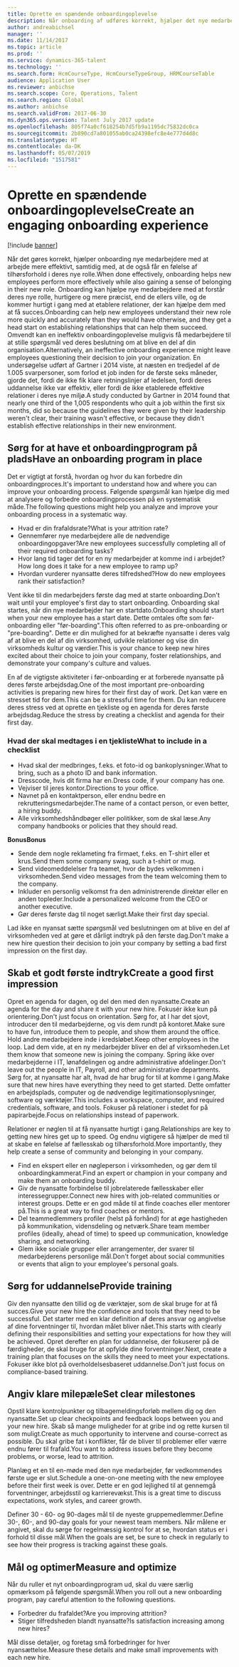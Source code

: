```yaml
---
title: Oprette en spændende onboardingoplevelse
description: Når onboarding af udføres korrekt, hjælper det nye medarbejdere med at få en følelse af tilhørsforhold i deres nye organisation.
author: andreabichsel
manager: ''
ms.date: 11/14/2017
ms.topic: article
ms.prod: ''
ms.service: dynamics-365-talent
ms.technology: ''
ms.search.form: HcmCourseType, HcmCourseTypeGroup, HRMCourseTable
audience: Application User
ms.reviewer: anbichse
ms.search.scope: Core, Operations, Talent
ms.search.region: Global
ms.author: anbichse
ms.search.validFrom: 2017-06-30
ms.dyn365.ops.version: Talent July 2017 update
ms.openlocfilehash: 805f74a0cf618254b7d5fb9a1195dc75832dc0ca
ms.sourcegitcommit: 2b890cd7a801055ab0ca24398efc8e4e777d4d8c
ms.translationtype: HT
ms.contentlocale: da-DK
ms.lasthandoff: 05/07/2019
ms.locfileid: "1517581"
---
```

# <a name="create-an-engaging-onboarding-experience"></a><span data-ttu-id="05257-103">Oprette en spændende onboardingoplevelse</span><span class="sxs-lookup"><span data-stu-id="05257-103">Create an engaging onboarding experience</span></span>

[!include [banner](includes/banner.md)]

<span data-ttu-id="05257-104">Når det gøres korrekt, hjælper onboarding nye medarbejdere med at arbejde mere effektivt, samtidig med, at de også får en følelse af tilhørsforhold i deres nye rolle.</span><span class="sxs-lookup"><span data-stu-id="05257-104">When done effectively, onboarding helps new employees perform more effectively while also gaining a sense of belonging in their new role.</span></span> <span data-ttu-id="05257-105">Onboarding kan hjælpe nye medarbejdere med at forstår deres nye rolle, hurtigere og mere præcist, end de ellers ville, og de kommer hurtigt i gang med at etablere relationer, der kan hjælpe dem med at få succes.</span><span class="sxs-lookup"><span data-stu-id="05257-105">Onboarding can help new employees understand their new role more quickly and accurately than they would have otherwise, and they get a head start on establishing relationships that can help them succeed.</span></span> <span data-ttu-id="05257-106">Omvendt kan en ineffektiv onboardingoplevelse muligvis få medarbejdere til at stille spørgsmål ved deres beslutning om at blive en del af din organisation.</span><span class="sxs-lookup"><span data-stu-id="05257-106">Alternatively, an ineffective onboarding experience might leave employees questioning their decision to join your organization.</span></span> <span data-ttu-id="05257-107">En undersøgelse udført af Gartner i 2014 viste, at næsten en tredjedel af de 1.005 svarpersoner, som forlod et job inden for de første seks måneder, gjorde det, fordi de ikke fik klare retningslinjer af ledelsen, fordi deres uddannelse ikke var effektiv, eller fordi de ikke etablerede effektive relationer i deres nye miljø.</span><span class="sxs-lookup"><span data-stu-id="05257-107">A study conducted by Gartner in 2014 found that nearly one third of the 1,005 respondents who quit a job within the first six months, did so because the guidelines they were given by their leadership weren't clear, their training wasn't effective, or because they didn't establish effective relationships in their new environment.</span></span>

## <a name="have-an-onboarding-program-in-place"></a><span data-ttu-id="05257-108">Sørg for at have et onboardingprogram på plads</span><span class="sxs-lookup"><span data-stu-id="05257-108">Have an onboarding program in place</span></span>
<span data-ttu-id="05257-109">Det er vigtigt at forstå, hvordan og hvor du kan forbedre din onboardingproces.</span><span class="sxs-lookup"><span data-stu-id="05257-109">It's important to understand how and where you can improve your onboarding process.</span></span> <span data-ttu-id="05257-110">Følgende spørgsmål kan hjælpe dig med at analysere og forbedre onboardingprocessen på en systematisk måde.</span><span class="sxs-lookup"><span data-stu-id="05257-110">The following questions might help you analyze and improve your onboarding process in a systematic way.</span></span>

- <span data-ttu-id="05257-111">Hvad er din frafaldsrate?</span><span class="sxs-lookup"><span data-stu-id="05257-111">What is your attrition rate?</span></span>
- <span data-ttu-id="05257-112">Gennemfører nye medarbejdere alle de nødvendige onboardingopgaver?</span><span class="sxs-lookup"><span data-stu-id="05257-112">Are new employees successfully completing all of their required onboarding tasks?</span></span>
- <span data-ttu-id="05257-113">Hvor lang tid tager det for en ny medarbejder at komme ind i arbejdet?</span><span class="sxs-lookup"><span data-stu-id="05257-113">How long does it take for a new employee to ramp up?</span></span>
- <span data-ttu-id="05257-114">Hvordan vurderer nyansatte deres tilfredshed?</span><span class="sxs-lookup"><span data-stu-id="05257-114">How do new employees rank their satisfaction?</span></span>

<span data-ttu-id="05257-115">Vent ikke til din medarbejders første dag med at starte onboarding.</span><span class="sxs-lookup"><span data-stu-id="05257-115">Don't wait until your employee's first day to start onboarding.</span></span> <span data-ttu-id="05257-116">Onboarding skal startes, når din nye medarbejder har en startdato.</span><span class="sxs-lookup"><span data-stu-id="05257-116">Onboarding should start when your new employee has a start date.</span></span> <span data-ttu-id="05257-117">Dette omtales ofte som før-onboarding eller "før-boarding".</span><span class="sxs-lookup"><span data-stu-id="05257-117">This often referred to as pre-onboarding or "pre-boarding".</span></span> <span data-ttu-id="05257-118">Dette er din mulighed for at bekræfte nyansatte i deres valg af at blive en del af din virksomhed, udvikle relationer og vise din virksomheds kultur og værdier.</span><span class="sxs-lookup"><span data-stu-id="05257-118">This is your chance to keep new hires excited about their choice to join your company, foster relationships, and demonstrate your company's culture and values.</span></span>

<span data-ttu-id="05257-119">En af de vigtigste aktiviteter i før-onboarding er at forberede nyansatte på deres første arbejdsdag.</span><span class="sxs-lookup"><span data-stu-id="05257-119">One of the most important pre-onboarding activities is preparing new hires for their first day of work.</span></span> <span data-ttu-id="05257-120">Det kan være en stresset tid for dem.</span><span class="sxs-lookup"><span data-stu-id="05257-120">This can be a stressful time for them.</span></span> <span data-ttu-id="05257-121">Du kan reducere deres stress ved at oprette en tjekliste og en agenda for deres første arbejdsdag.</span><span class="sxs-lookup"><span data-stu-id="05257-121">Reduce the stress by creating a checklist and agenda for their first day.</span></span>

### <a name="what-to-include-in-a-checklist"></a><span data-ttu-id="05257-122">Hvad der skal medtages i en tjekliste</span><span class="sxs-lookup"><span data-stu-id="05257-122">What to include in a checklist</span></span>

- <span data-ttu-id="05257-123">Hvad skal der medbringes, f.eks. et foto-id og bankoplysninger.</span><span class="sxs-lookup"><span data-stu-id="05257-123">What to bring, such as a photo ID and bank information.</span></span>
- <span data-ttu-id="05257-124">Dresscode, hvis dit firma har en.</span><span class="sxs-lookup"><span data-stu-id="05257-124">Dress code, if your company has one.</span></span>
- <span data-ttu-id="05257-125">Vejviser til jeres kontor.</span><span class="sxs-lookup"><span data-stu-id="05257-125">Directions to your office.</span></span>
- <span data-ttu-id="05257-126">Navnet på en kontaktperson, eller endnu bedre en rekrutteringsmedarbejder.</span><span class="sxs-lookup"><span data-stu-id="05257-126">The name of a contact person, or even better, a hiring buddy.</span></span>
- <span data-ttu-id="05257-127">Alle virksomhedshåndbøger eller politikker, som de skal læse.</span><span class="sxs-lookup"><span data-stu-id="05257-127">Any company handbooks or policies that they should read.</span></span>

<span data-ttu-id="05257-128">**Bonus**</span><span class="sxs-lookup"><span data-stu-id="05257-128">**Bonus**</span></span>

- <span data-ttu-id="05257-129">Sende dem nogle reklameting fra firmaet, f.eks. en T-shirt eller et krus.</span><span class="sxs-lookup"><span data-stu-id="05257-129">Send them some company swag, such a t-shirt or mug.</span></span>
- <span data-ttu-id="05257-130">Send videomeddelelser fra teamet, hvor de bydes velkommen i virksomheden.</span><span class="sxs-lookup"><span data-stu-id="05257-130">Send video messages from the team welcoming them to the company.</span></span>
- <span data-ttu-id="05257-131">Inkluder en personlig velkomst fra den administrerende direktør eller en anden topleder.</span><span class="sxs-lookup"><span data-stu-id="05257-131">Include a personalized welcome from the CEO or another executive.</span></span>
- <span data-ttu-id="05257-132">Gør deres første dag til noget særligt.</span><span class="sxs-lookup"><span data-stu-id="05257-132">Make their first day special.</span></span>

<span data-ttu-id="05257-133">Lad ikke en nyansat sætte spørgsmål ved beslutningen om at blive en del af virksomheden ved at gøre et dårligt indtryk på den første dag.</span><span class="sxs-lookup"><span data-stu-id="05257-133">Don't make a new hire question their decision to join your company by setting a bad first impression on the first day.</span></span>

## <a name="create-a-good-first-impression"></a><span data-ttu-id="05257-134">Skab et godt første indtryk</span><span class="sxs-lookup"><span data-stu-id="05257-134">Create a good first impression</span></span>

<span data-ttu-id="05257-135">Opret en agenda for dagen, og del den med den nyansatte.</span><span class="sxs-lookup"><span data-stu-id="05257-135">Create an agenda for the day and share it with your new hire.</span></span> <span data-ttu-id="05257-136">Fokusér ikke kun på orientering.</span><span class="sxs-lookup"><span data-stu-id="05257-136">Don't just focus on orientation.</span></span> <span data-ttu-id="05257-137">Sørg for, at I har det sjovt, introducer den til medarbejderne, og vis dem rundt på kontoret.</span><span class="sxs-lookup"><span data-stu-id="05257-137">Make sure to have fun, introduce them to people, and show them around the office.</span></span> <span data-ttu-id="05257-138">Hold andre medarbejdere inde i kredsløbet.</span><span class="sxs-lookup"><span data-stu-id="05257-138">Keep other employees in the loop.</span></span> <span data-ttu-id="05257-139">Lad dem vide, at en ny medarbejder bliver en del af virksomheden.</span><span class="sxs-lookup"><span data-stu-id="05257-139">Let them know that someone new is joining the company.</span></span> <span data-ttu-id="05257-140">Spring ikke over medarbejderne i IT, lønafdelingen og andre administrative afdelinger.</span><span class="sxs-lookup"><span data-stu-id="05257-140">Don't leave out the people in IT, Payroll, and other administrative departments.</span></span> <span data-ttu-id="05257-141">Sørg for, at nyansatte har alt, hvad de har brug for til at komme i gang.</span><span class="sxs-lookup"><span data-stu-id="05257-141">Make sure that new hires have everything they need to get started.</span></span> <span data-ttu-id="05257-142">Dette omfatter en arbejdsplads, computer og de nødvendige legitimationsoplysninger, software og værktøjer.</span><span class="sxs-lookup"><span data-stu-id="05257-142">This includes a workspace, computer, and required credentials, software, and tools.</span></span> <span data-ttu-id="05257-143">Fokuser på relationer i stedet for på papirarbejde.</span><span class="sxs-lookup"><span data-stu-id="05257-143">Focus on relationships instead of paperwork.</span></span>

<span data-ttu-id="05257-144">Relationer er nøglen til at få nyansatte hurtigt i gang.</span><span class="sxs-lookup"><span data-stu-id="05257-144">Relationships are key to getting new hires get up to speed.</span></span> <span data-ttu-id="05257-145">Og endnu vigtigere så hjælper de med til at skabe en følelse af fællesskab og tilhørsforhold.</span><span class="sxs-lookup"><span data-stu-id="05257-145">More importantly, they help create a sense of community and belonging in your company.</span></span>

- <span data-ttu-id="05257-146">Find en ekspert eller en nøgleperson i virksomheden, og gør dem til onboardingkammerat.</span><span class="sxs-lookup"><span data-stu-id="05257-146">Find an expert or champion in your company and make them an onboarding buddy.</span></span>
- <span data-ttu-id="05257-147">Giv de nyansatte forbindelse til jobrelaterede fællesskaber eller interessegrupper.</span><span class="sxs-lookup"><span data-stu-id="05257-147">Connect new hires with job-related communities or interest groups.</span></span> <span data-ttu-id="05257-148">Dette er en god måde til at finde coaches eller mentorer på.</span><span class="sxs-lookup"><span data-stu-id="05257-148">This is a great way to find coaches or mentors.</span></span>
- <span data-ttu-id="05257-149">Del teammedlemmers profiler (helst på forhånd) for at øge hastigheden på kommunikation, vidensdeling og netværk.</span><span class="sxs-lookup"><span data-stu-id="05257-149">Share team member profiles (ideally, ahead of time) to speed up communication, knowledge sharing, and networking.</span></span>
- <span data-ttu-id="05257-150">Glem ikke sociale grupper eller arrangementer, der svarer til medarbejderens personlige mål.</span><span class="sxs-lookup"><span data-stu-id="05257-150">Don't forget about social communities or events that align to your employee's personal goals.</span></span>

## <a name="provide-training"></a><span data-ttu-id="05257-151">Sørg for uddannelse</span><span class="sxs-lookup"><span data-stu-id="05257-151">Provide training</span></span>

<span data-ttu-id="05257-152">Giv den nyansatte den tillid og de værktøjer, som de skal bruge for at få succes.</span><span class="sxs-lookup"><span data-stu-id="05257-152">Give your new hire the confidence and tools that they need to be successful.</span></span> <span data-ttu-id="05257-153">Det starter med en klar definition af deres ansvar og angivelse af dine forventninger til, hvordan målet bliver nået.</span><span class="sxs-lookup"><span data-stu-id="05257-153">This starts with clearly defining their responsibilities and setting your expectations for how they will be achieved.</span></span> <span data-ttu-id="05257-154">Opret derefter en plan for uddannelse, der fokuserer på de færdigheder, de skal bruge for at opfylde dine forventninger.</span><span class="sxs-lookup"><span data-stu-id="05257-154">Next, create a training plan that focuses on the skills they need to meet your expectations.</span></span> <span data-ttu-id="05257-155">Fokuser ikke blot på overholdelsesbaseret uddannelse.</span><span class="sxs-lookup"><span data-stu-id="05257-155">Don't just focus on compliance-based training.</span></span>

## <a name="set-clear-milestones"></a><span data-ttu-id="05257-156">Angiv klare milepæle</span><span class="sxs-lookup"><span data-stu-id="05257-156">Set clear milestones</span></span>

<span data-ttu-id="05257-157">Opstil klare kontrolpunkter og tilbagemeldingsforløb mellem dig og den nyansatte.</span><span class="sxs-lookup"><span data-stu-id="05257-157">Set up clear checkpoints and feedback loops between you and your new hire.</span></span> <span data-ttu-id="05257-158">Skab så mange muligheder for at gribe ind og rette kursen til som muligt.</span><span class="sxs-lookup"><span data-stu-id="05257-158">Create as much opportunity to intervene and course-correct as possible.</span></span> <span data-ttu-id="05257-159">Du skal gribe fat i konflikter, får de bliver til problemer eller værre endnu fører til frafald.</span><span class="sxs-lookup"><span data-stu-id="05257-159">You want to address issues before they become problems, or worse, lead to attrition.</span></span>

<span data-ttu-id="05257-160">Planlæg et en til en-møde med den nye medarbejder, før vedkommendes første uge er slut.</span><span class="sxs-lookup"><span data-stu-id="05257-160">Schedule a one-on-one meeting with the new employee before their first week is over.</span></span> <span data-ttu-id="05257-161">Dette er en god lejlighed til at gennemgå forventninger, arbejdsstil og karrierevækst.</span><span class="sxs-lookup"><span data-stu-id="05257-161">This is a great time to discuss expectations, work styles, and career growth.</span></span>

<span data-ttu-id="05257-162">Definer 30 - 60- og 90-dages mål til de nyeste gruppemedlemmer.</span><span class="sxs-lookup"><span data-stu-id="05257-162">Define 30-, 60-, and 90-day goals for your newest team members.</span></span> <span data-ttu-id="05257-163">Når målene er angivet, skal du sørge for regelmæssig kontrol for at se, hvordan status er i forhold til disse mål.</span><span class="sxs-lookup"><span data-stu-id="05257-163">When the goals are set, be sure to check in regularly to see how their progress is tracking against these goals.</span></span>

## <a name="measure-and-optimize"></a><span data-ttu-id="05257-164">Mål og optimer</span><span class="sxs-lookup"><span data-stu-id="05257-164">Measure and optimize</span></span>

<span data-ttu-id="05257-165">Når du ruller et nyt onboardingprogram ud, skal du være særlig opmærksom på følgende spørgsmål.</span><span class="sxs-lookup"><span data-stu-id="05257-165">When you roll out a new onboarding program, pay careful attention to the following questions.</span></span> 

- <span data-ttu-id="05257-166">Forbedrer du frafaldet?</span><span class="sxs-lookup"><span data-stu-id="05257-166">Are you improving attrition?</span></span>
- <span data-ttu-id="05257-167">Stiger tilfredsheden blandt nyansatte?</span><span class="sxs-lookup"><span data-stu-id="05257-167">Is satisfaction increasing among new hires?</span></span> 

<span data-ttu-id="05257-168">Mål disse detaljer, og foretag små forbedringer for hver nyansættelse.</span><span class="sxs-lookup"><span data-stu-id="05257-168">Measure these details and make small improvements with each new hire.</span></span>

